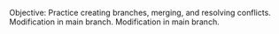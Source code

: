 Objective: Practice creating branches, merging, and resolving conflicts.
Modification in main branch.
Modification in main branch.
